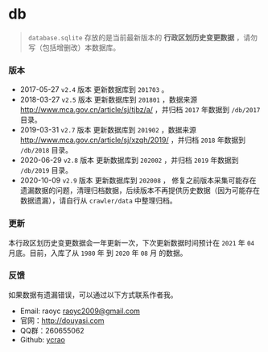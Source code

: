 # db

>   `database.sqlite` 存放的是当前最新版本的 **行政区划历史变更数据** ，请勿写（包括增删改）本数据库。


### 版本

- 2017-05-27 `v2.4` 版本 更新数据库到 `201703` 。
- 2018-03-27 `v2.5` 版本 更新数据库到 `201801` ，数据来源 http://www.mca.gov.cn/article/sj/tjbz/a/ ，并归档 `2017` 年数据到 `/db/2017` 目录。
- 2019-03-31 `v2.7` 版本 更新数据库到 `201902` ，数据来源 http://www.mca.gov.cn/article/sj/xzqh/2019/ ，并归档 `2018` 年数据到 `/db/2018` 目录。
- 2020-06-29 `v2.8` 版本 更新数据库到 `202002` ，并归档 `2019` 年数据到 `/db/2019` 目录。
- 2020-10-09 `v2.9` 版本 更新数据库到 `202008` ， 修复之前版本采集可能存在遗漏数据的问题，清理归档数据，后续版本不再提供历史数据（因为可能存在数据遗漏），请自行从 `crawler/data` 中整理归档。

### 更新

本行政区划历史变更数据会一年更新一次，下次更新数据时间预计在 `2021` 年 `04` 月底。目前，入库了从 `1980` 年 到 `2020` 年 `08` 月 的数据。

### 反馈

如果数据有遗漏错误，可以通过以下方式联系作者我。

- Email: raoyc <raoyc2009@gmail.com>
- 官网：http://douyasi.com
- QQ群：260655062
- Github: [ycrao](https://github.com/ycrao)
